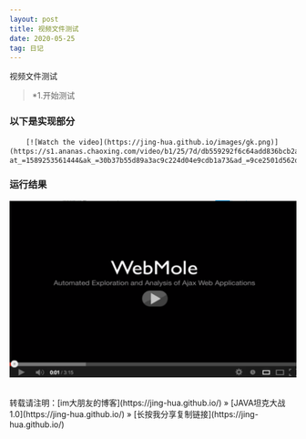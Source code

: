 ```yaml
---
layout: post
title: 视频文件测试
date: 2020-05-25
tag: 日记
---
```

视频文件测试
>*1.开始测试

### 以下是实现部分

		[![Watch the video](https://jing-hua.github.io/images/gk.png)](https://s1.ananas.chaoxing.com/video/b1/25/7d/db559292f6c64add836bcb2acc2af9f5/sd.mp4?at_=1589253561444&ak_=30b37b55d89a3ac9c224d04e9cdb1a73&ad_=9ce2501d562d35be901b82999b43b783)

### 运行结果

![](/images/gk.png)

<br>
转载请注明：[im大朋友的博客](https://jing-hua.github.io/) » [JAVA坦克大战1.0](https://jing-hua.github.io/)  » [长按我分享复制链接](https://jing-hua.github.io/)  


